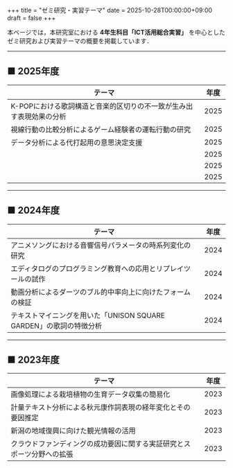 +++
title = "ゼミ研究・実習テーマ"
date = 2025-10-28T00:00:00+09:00
draft = false
+++

本ページでは，本研究室における **4年生科目「ICT活用総合実習」** を中心とした  
ゼミ研究および実習テーマの概要を掲載しています．

---

## ■ 2025年度

| テーマ | 年度 |
|--------|------|
| K-POPにおける歌詞構造と音楽的区切りの不一致が生み出す表現効果の分析 | 2025 |
| 視線行動の比較分析によるゲーム経験者の運転行動の研究 | 2025 |
| データ分析による代打起用の意思決定支援 | 2025 |
|  | 2025 |
|  | 2025 |
|  | 2025 |

---

## ■ 2024年度

| テーマ | 年度 |
|--------|------|
| アニメソングにおける音響信号パラメータの時系列変化の研究 | 2024 |
| エディタログのプログラミング教育への応用とリプレイツールの試作 | 2024 |
| 動画分析によるダーツのブル的中率向上に向けたフォームの検証 | 2024 |
| テキストマイニングを用いた「UNISON SQUARE GARDEN」の歌詞の特徴分析 | 2024 |

---

## ■ 2023年度

| テーマ | 年度 |
|--------|------|
| 画像処理による栽培植物の生育データ収集の簡易化 | 2023 |
| 計量テキスト分析による秋元康作詞表現の経年変化とその要因推定 | 2023 |
| 新潟の地域復興に向けた観光情報の活用 | 2023 |
| クラウドファンディングの成功要因に関する実証研究とスポーツ分野への拡張 | 2023 |

